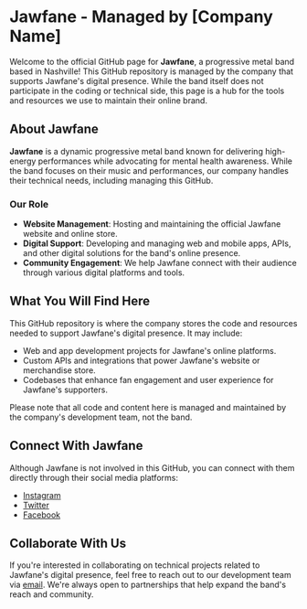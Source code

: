# Jawfane - Managed by [Company Name]

Welcome to the official GitHub page for **Jawfane**, a progressive metal band based in Nashville! This GitHub repository is managed by the company that supports Jawfane's digital presence. While the band itself does not participate in the coding or technical side, this page is a hub for the tools and resources we use to maintain their online brand.

## About Jawfane

**Jawfane** is a dynamic progressive metal band known for delivering high-energy performances while advocating for mental health awareness. While the band focuses on their music and performances, our company handles their technical needs, including managing this GitHub.

### Our Role

- **Website Management**: Hosting and maintaining the official Jawfane website and online store.
- **Digital Support**: Developing and managing web and mobile apps, APIs, and other digital solutions for the band's online presence.
- **Community Engagement**: We help Jawfane connect with their audience through various digital platforms and tools.

## What You Will Find Here

This GitHub repository is where the company stores the code and resources needed to support Jawfane's digital presence. It may include:

- Web and app development projects for Jawfane's online platforms.
- Custom APIs and integrations that power Jawfane's website or merchandise store.
- Codebases that enhance fan engagement and user experience for Jawfane's supporters.

Please note that all code and content here is managed and maintained by the company's development team, not the band.

## Connect With Jawfane

Although Jawfane is not involved in this GitHub, you can connect with them directly through their social media platforms:

- [Instagram](https://instagram.com/jawfane)
- [Twitter](https://twitter.com/jawfane)
- [Facebook](https://facebook.com/jawfanemusic)

## Collaborate With Us

If you're interested in collaborating on technical projects related to Jawfane's digital presence, feel free to reach out to our development team via [email](mailto:contact@company.com). We're always open to partnerships that help expand the band's reach and community.
